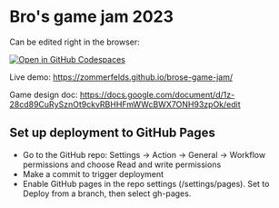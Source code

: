 # Bro's game jam 2023

Can be edited right in the browser:

[![Open in GitHub Codespaces](https://github.com/codespaces/badge.svg)](https://codespaces.new/zommerfelds/bros-game-jam)

Live demo: https://zommerfelds.github.io/brose-game-jam/

Game design doc: https://docs.google.com/document/d/1z-28cd89CuRySznOt9ckvRBHHFmWWcBWX7ONH93zpOk/edit

## Set up deployment to GitHub Pages

* Go to the GitHub repo: Settings -> Action -> General -> Workflow permissions and choose Read and write permissions
* Make a commit to trigger deployment
* Enable GitHub pages in the repo settings (/settings/pages). Set to Deploy from a branch, then select gh-pages.